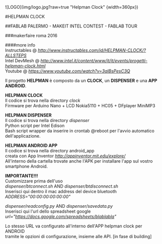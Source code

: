 ![LOGO](img/logo.jpg?raw=true "Helpman Clock" {width=360px})

#HELPMAN CLOCK

##FABLAB PALERMO - MAKEIT INTEL CONTEST - FABLAB TOUR

###makerfaire roma 2016

####more info  
Instructables @ _http://www.instructables.com/id/HELPMAN-CLOCK/?ALLSTEPS_  
Intel DevMesh @ _http://www.intel.it/content/www/it/it/events/progetti-helpman-clock.html_  
Youtube @ _https://www.youtube.com/watch?v=3aIBsPesC3Q_

Il progetto **HELPMAN** è composto da un **CLOCK**, un **DISPENSER** e una **APP ANDROID**.

**HELPMAN CLOCK**  
Il codice si trova nella directory _clock_  
Firmware per Arduino Nano + LCD Nokia5110 + HC05 + DFplayer MiniMP3


**HELPMAN DISPENSER**  
Il codice si trova nella directory _dispenser_  
Python script per Intel Edison  
Bash script wrapper da inserire in crontab @reboot per l'avvio automatico dell'applicazione.  


**HELPMAN ANDROID APP**  
Il codice si trova nella directory android_app  
creata con App Inventor _http://appinventor.mit.edu/explore/_  
All'interno della cartella trovate anche l'APK per installare l'app sul vostro smartphone Android.



**IMPORTANTE!!!**  
Customizzare prima dell'uso  
_dispenser/btconnect.sh_ AND _dispenser/btdisconnect.sh_  
Inserisci qui dentro il mac address del device bluetooth  
*ADDRESS="00:00:00:00:00:00"*


_dispenser/readconfig.py_ AND _dispenser/savedata.py_  
Inserisci qui l'url dello spreadsheet google  
*url="https://docs.google.com/spreadsheets/blablabla"*


Lo stesso URL va configurato all'interno dell'APP helpman clock per ANDROID  
tramite le opzioni di configurazione, insieme alle API. [in fase di building]  

